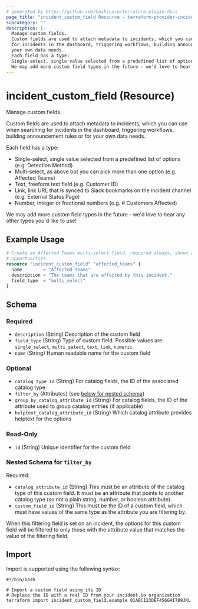 ```yaml
---
# generated by https://github.com/hashicorp/terraform-plugin-docs
page_title: "incident_custom_field Resource - terraform-provider-incident"
subcategory: ""
description: |-
  Manage custom fields.
  Custom fields are used to attach metadata to incidents, which you can use when searching
  for incidents in the dashboard, triggering workflows, building announcement rules or for
  your own data needs.
  Each field has a type:
  Single-select, single value selected from a predefined list of options (e.g. Detection Method)Multi-select, as above but you can pick more than one option (e.g. Affected Teams)Text, freeform text field (e.g. Customer ID)Link, link URL that is synced to Slack bookmarks on the incident channel (e.g. External Status Page)Number, integer or fractional numbers (e.g. # Customers Affected)
  We may add more custom field types in the future - we'd love to hear any other types you'd like to use!
---
```


# incident_custom_field (Resource)

Manage custom fields.

Custom fields are used to attach metadata to incidents, which you can use when searching
for incidents in the dashboard, triggering workflows, building announcement rules or for
your own data needs.

Each field has a type:

- Single-select, single value selected from a predefined list of options (e.g. Detection Method)
- Multi-select, as above but you can pick more than one option (e.g. Affected Teams)
- Text, freeform text field (e.g. Customer ID)
- Link, link URL that is synced to Slack bookmarks on the incident channel (e.g. External Status Page)
- Number, integer or fractional numbers (e.g. # Customers Affected)

We may add more custom field types in the future - we'd love to hear any other types you'd like to use!

## Example Usage

```terraform
# Create an Affected Teams multi-select field, required always, shown at all
# opportunities.
resource "incident_custom_field" "affected_teams" {
  name        = "Affected Teams"
  description = "The teams that are affected by this incident."
  field_type  = "multi_select"
}
```

<!-- schema generated by tfplugindocs -->
## Schema

### Required

- `description` (String) Description of the custom field
- `field_type` (String) Type of custom field. Possible values are: `single_select`, `multi_select`, `text`, `link`, `numeric`.
- `name` (String) Human readable name for the custom field

### Optional

- `catalog_type_id` (String) For catalog fields, the ID of the associated catalog type
- `filter_by` (Attributes) (see [below for nested schema](#nestedatt--filter_by))
- `group_by_catalog_attribute_id` (String) For catalog fields, the ID of the attribute used to group catalog entries (if applicable)
- `helptext_catalog_attribute_id` (String) Which catalog attribute provides helptext for the options

### Read-Only

- `id` (String) Unique identifier for the custom field

<a id="nestedatt--filter_by"></a>
### Nested Schema for `filter_by`

Required:

- `catalog_attribute_id` (String) This must be an attribute of the catalog type of this custom field. It must be an attribute that points to another catalog type (so not a plain string, number, or boolean attribute).
- `custom_field_id` (String) This must be the ID of a custom field, which must have values of the same type as the attribute you are filtering by.

When this filtering field is set on an incident, the options for this custom field will be filtered to only those with the attribute value that matches the value of the filtering field.

## Import

Import is supported using the following syntax:

```shell
#!/bin/bash

# Import a custom field using its ID
# Replace the ID with a real ID from your incident.io organization
terraform import incident_custom_field.example 01ABC123DEF456GHI789JKL
```
